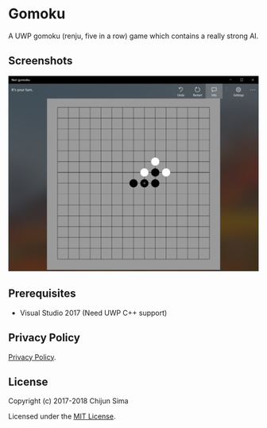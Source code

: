 # Gomoku

A UWP gomoku (renju, five in a row) game which contains a really strong AI.

## Screenshots

![screenshot](https://raw.githubusercontent.com/NutshellySima/Gomoku-UWP/master/screenshots/1.png)

## Prerequisites

+ Visual Studio 2017 (Need UWP C++ support)

## Privacy Policy

[Privacy Policy](privacy_policy.md).

## License

Copyright (c) 2017-2018 Chijun Sima

Licensed under the [MIT License](https://opensource.org/licenses/MIT).